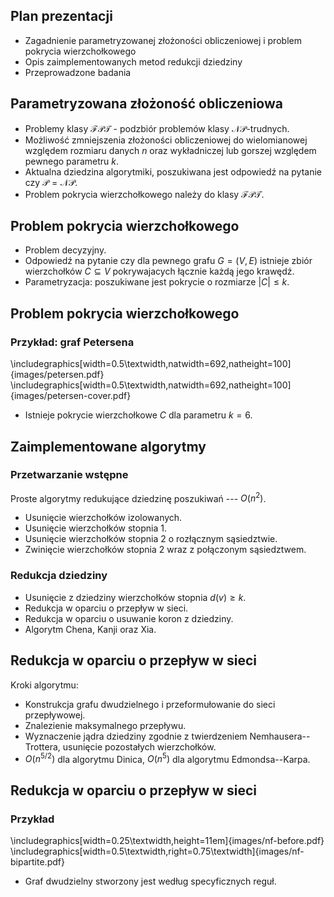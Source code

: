 ## Plan prezentacji
- Zagadnienie parametryzowanej złożoności obliczeniowej i problem pokrycia wierzchołkowego
- Opis zaimplementowanych metod redukcji dziedziny
- Przeprowadzone badania

## Parametryzowana złożoność obliczeniowa
- Problemy klasy $\mathcal{FPT}$ - podzbiór problemów klasy $\mathcal{NP}$-trudnych.
- Możliwość zmniejszenia złożoności obliczeniowej do wielomianowej względem rozmiaru danych $n$ oraz wykładniczej lub gorszej względem pewnego parametru $k$.
- Aktualna dziedzina algorytmiki, poszukiwana jest odpowiedź na pytanie czy $\mathcal{P}=\mathcal{NP}$.
- Problem pokrycia wierzchołkowego należy do klasy $\mathcal{FPT}$.

## Problem pokrycia wierzchołkowego
- Problem decyzyjny.
- Odpowiedź na pytanie czy dla pewnego grafu $G=(V, E)$ istnieje zbiór wierzchołków $C \subseteq V$ pokrywajacych łącznie każdą jego krawędź.
- Parametryzacja: poszukiwane jest pokrycie o rozmiarze $|C| \leq k$.

## Problem pokrycia wierzchołkowego
### Przykład: graf Petersena
\includegraphics[width=0.5\textwidth,natwidth=692,natheight=100]{images/petersen.pdf}
\includegraphics[width=0.5\textwidth,natwidth=692,natheight=100]{images/petersen-cover.pdf}

- Istnieje pokrycie wierzchołkowe $C$ dla parametru $k=6$.

## Zaimplementowane algorytmy
### Przetwarzanie wstępne
Proste algorytmy redukujące dziedzinę poszukiwań --- $O(n^2)$.

- Usunięcie wierzchołków izolowanych.
- Usunięcie wierzchołków stopnia 1.
- Usunięcie wierzchołków stopnia 2 o rozłącznym sąsiedztwie.
- Zwinięcie wierzchołków stopnia 2 wraz z połączonym sąsiedztwem.

### Redukcja dziedziny
- Usunięcie z dziedziny wierzchołków stopnia $d(v) \geq k$.
- Redukcja w oparciu o przepływ w sieci.
- Redukcja w oparciu o usuwanie koron z dziedziny.
- Algorytm Chena, Kanji oraz Xia.

## Redukcja w oparciu o przepływ w sieci
Kroki algorytmu:

- Konstrukcja grafu dwudzielnego i przeformułowanie do sieci przepływowej.
- Znalezienie maksymalnego przepływu.
- Wyznaczenie jądra dziedziny zgodnie z twierdzeniem Nemhausera--Trottera, usunięcie pozostałych wierzchołków.
- $O(n^{5/2})$ dla algorytmu Dinica, $O(n^5)$ dla algorytmu Edmondsa--Karpa.

## Redukcja w oparciu o przepływ w sieci
### Przykład
\includegraphics[width=0.25\textwidth,height=11em]{images/nf-before.pdf}
\includegraphics[width=0.5\textwidth,right=0.75\textwidth]{images/nf-bipartite.pdf}



- Graf dwudzielny stworzony jest według specyficznych reguł.
